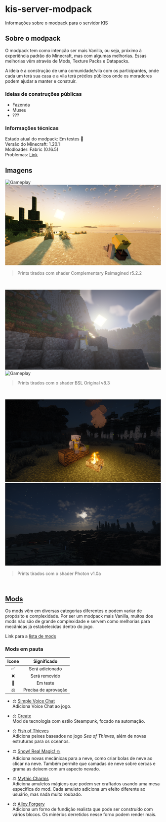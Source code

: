 # kis-server-modpack
Informações sobre o modpack para o servidor KIS

## Sobre o modpack
O modpack tem como intenção ser mais Vanilla, ou seja, próximo à experiência padrão do Minecraft, mas com algumas melhorias. Essas melhorias vêm através de Mods, Texture Packs e Datapacks.

A ideia é a construção de uma comunidade/vila com os participantes, onde cada um terá sua casa e a vila terá prédios públicos onde os moradores podem ajudar a manter e construir.

### Ideias de construções públicas
- Fazenda
- Museu
- ???

### Informações técnicas
Estado atual do modpack: Em testes 🧪  
Versão do Minecraft: 1.20.1  
Modloader: Fabric (0.16.5)  
Problemas: [Link](problemas.md)  

## Imagens

![Gameplay](images/2024-11-11_10.12.30.png?raw=true)
![Gameplay](images/2024-11-12_00.42.26.png?raw=true)
> Prints tirados com shader Complementary Reimagined r5.2.2

<br>

![Gameplay](images/2024-11-16_02.29.02.png?raw=true)
![Gameplay](images/2024-11-17_11.09.19.png?raw=true)
> Prints tirados com o shader BSL Original v8.3

<br>

![Gameplay](images/2024-11-27_23.50.00.png?raw=true)
![Gameplay](images/2024-11-27_23.50.28.png?raw=true)
> Prints tirados com o shader Photon v1.0a

<br>

## [Mods](mods.md)
Os mods vêm em diversas categorias diferentes e podem variar de propósito e complexidade. Por ser um modpack mais Vanilla, muitos dos mods não são de grande complexidade e servem como melhorias para mecânicas já estabelecidas dentro do jogo.

Link para a [lista de mods](mods.md)

### Mods em pauta
| Icone | Significado |
| :---: | :---------: |
| ✅ | Será adicionado |
| ❌ | Será removido |
| 🧪 | Em teste |
| ⚖ | Precisa de aprovação |

- ⚖ [Simple Voice Chat](https://modrinth.com/plugin/simple-voice-chat)  
  Adiciona Voice Chat ao jogo.

- ⚖ [Create](https://modrinth.com/mod/create-fabric)  
  Mod de tecnologia com estilo Steampunk, focado na automação.

- ⚖ [Fish of Thieves](https://modrinth.com/mod/fish-of-thieves)  
  Adiciona peixes baseados no jogo *Sea of Thieves*, além de novas estruturas para os oceanos.

- ⚖ [Snow! Real Magic! ⛄](https://modrinth.com/mod/snow-real-magic)  
  Adiciona novas mecânicas para a neve, como criar bolas de neve ao clicar na neve. Também permite que camadas de neve sobre cercas e grama as deixem com um aspecto nevado.

- ⚖ [Mythic Charms](https://modrinth.com/mod/mythic-charms)  
  Adiciona amuletos mágicos que podem ser craftados usando uma mesa específica do mod. Cada amuleto adiciona um efeito diferente ao usuário, mas nada muito roubado.

- ⚖ [Alloy Forgery](https://modrinth.com/mod/alloy-forgery)  
  Adiciona um forno de fundição realista que pode ser construído com vários blocos. Os minérios derretidos nesse forno podem render mais.
